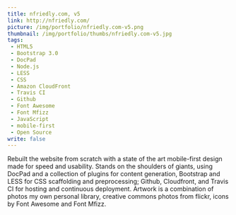 ```yaml
---
title: nfriedly.com, v5
link: http://nfriedly.com/
picture: /img/portfolio/nfriedly.com-v5.png
thumbnail: /img/portfolio/thumbs/nfriedly.com-v5.jpg
tags:
 - HTML5
 - Bootstrap 3.0
 - DocPad
 - Node.js
 - LESS
 - CSS
 - Amazon CloudFront
 - Travis CI
 - Github
 - Font Awesome
 - Font Mfizz
 - JavaScript
 - mobile-first
 - Open Source
write: false
---
```


Rebuilt the website from scratch with a state of the art mobile-first design made for speed and usability.
Stands on the shoulders of giants, using DocPad and a collection of plugins for content generation, Bootstrap and LESS for CSS scaffolding and preprocessing; Github, Cloudfront, and Travis CI for hosting and continuous deployment. Artwork is a combination of photos my own personal library, creative commons photos from flickr, icons by Font Awesome and Font Mfizz.